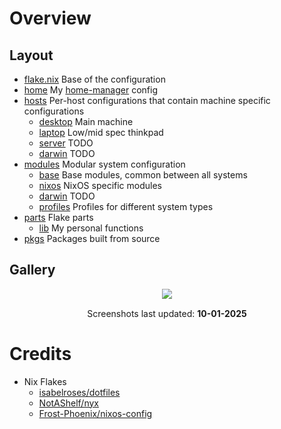 # Overview

## Layout

- [flake.nix](flake.nix) Base of the configuration
- [home](home) My [home-manager](https://github.com/nix-community/home-manager)
  config
- [hosts](hosts) Per-host configurations that contain machine specific
  configurations
  - [desktop](hosts/desktop/) Main machine
  - [laptop](hosts/laptop/) Low/mid spec thinkpad
  - [server](hosts/server/) TODO
  - [darwin](hosts/darwin/) TODO
- [modules](modules) Modular system configuration
  - [base](modules/base/) Base modules, common between all systems
  - [nixos](modules/nixos/) NixOS specific modules
  - [darwin](modules/nixos/) TODO
  - [profiles](modules/profiles/) Profiles for different system types
- [parts](parts) Flake parts
  - [lib](parts/lib/) My personal functions
- [pkgs](pkgs) Packages built from source

## Gallery

<p align="center">
   <img src="./.github/assets/screenshots/desktop1.png" style="margin-bottom: 15px;"/> <br>
   Screenshots last updated: <b>10-01-2025</b>
</p>

# Credits

- Nix Flakes
  - [isabelroses/dotfiles](https://github.com/isabelroses/dotfiles)
  - [NotAShelf/nyx](https://github.com/NotAShelf/nyx)
  - [Frost-Phoenix/nixos-config](https://github.com/Frost-Phoenix/nixos-config)
